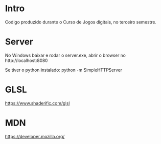 # Intro

Codigo produzido durante o Curso de Jogos digitais, no terceiro semestre.

# Server

No Windows baixar e rodar o server.exe, abrir o browser no http://localhost:8080

Se tiver o python instalado: 
python -m SimpleHTTPServer

# GLSL
https://www.shaderific.com/glsl

# MDN
https://developer.mozilla.org/
